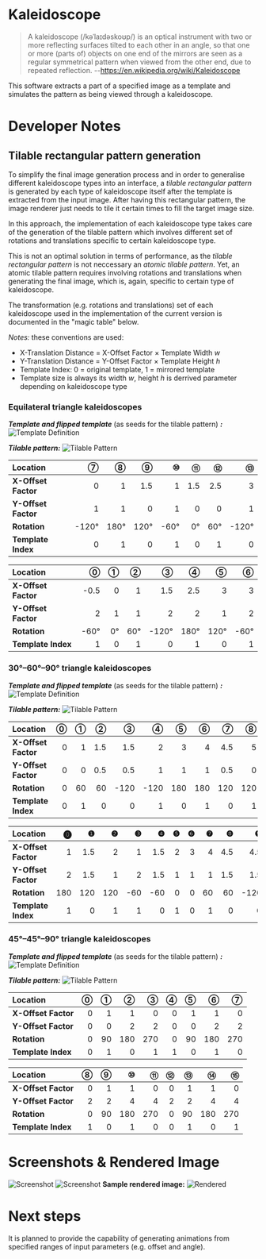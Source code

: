 # Kaleidoscope

> A kaleidoscope (/kəˈlaɪdəskoʊp/) is an optical instrument with two or more reflecting surfaces tilted to each other in an angle, so that one or more (parts of) objects on one end of the mirrors are seen as a regular symmetrical pattern when viewed from the other end, due to repeated reflection. 
--https://en.wikipedia.org/wiki/Kaleidoscope

This software extracts a part of a specified image as a template and simulates the pattern as being viewed through a kaleidoscope.

# Developer Notes
## Tilable rectangular pattern generation
To simplify the final image generation process and in order to generalise different kaleidoscope types into an interface, a _tilable rectangular pattern_ is generated by each type of kaleidoscope itself after the template is extracted from the input image. After having this rectangular pattern, the image renderer just needs to tile it certain times to fill the target image size.

In this approach, the implementation of each kaleidoscope type takes care of the generation of the tilable pattern which involves different set of rotations and translations specific to certain kaleidoscope type.

This is not an optimal solution in terms of performance, as the _tilable rectangular pattern_ is not neccessary an _atomic tilable pattern_. Yet, an atomic tilable pattern requires involving rotations and translations when generating the final image, which is, again, specific to certain type of kaleidoscope.

The transformation (e.g. rotations and translations) set of each kaleidoscope used in the implementation of the current version is documented in the "magic table" below.

_Notes:_ these conventions are used:
* X-Translation Distance = X-Offset Factor × Template Width _w_
* Y-Translation Distance = Y-Offset Factor × Template Height _h_ 
* Template Index: 0 = original template, 1 = mirrored template
* Template size is always its width _w_, height _h_ is derrived parameter depending on kaleidoscope type

### Equilateral triangle kaleidoscopes
***Template and flipped template*** (as seeds for the tilable pattern) ***:***
![Template Definition](https://github.com/datbnh/Kaleidoscope/blob/master/Doc/images/TemplateDefinition_60-60-60.svg?raw=true)

***Tilable pattern:***
![Tilable Pattern](https://github.com/datbnh/Kaleidoscope/blob/master/Doc/images/TilablePattern_60-60-60.svg?raw=true)

|**Location**        |  ⑦  |  ⑧  |  ⑨  |  ⑩  |  ⑪  |  ⑫  |  ⑬  |
|:-------------------|----:|----:|----:|----:|----:|----:|----:|
|**X-Offset Factor** |0    |1    |1.5  |1    |1.5  |2.5  |3    |
|**Y-Offset Factor** |1    |1    |0    |1    |0    |0    |1    |
|**Rotation**        |-120°|180° |120° |-60° |0°   |60°  |-120°|
|**Template Index**  |0    |1    |0    |1    |0    |1    |0    |

|**Location**        | ⓪   |  ①  |  ②  |  ③  |  ④  |  ⑤  |  ⑥  |
|:-------------------|----:|----:|----:|----:|----:|----:|----:|
|**X-Offset Factor** |-0.5 |0    |1    |1.5  |2.5  |3    |3    |
|**Y-Offset Factor** |2    |1    |1    |2    |2    |1    |2    |
|**Rotation**        |-60° |0°   |60°  |-120°|180° |120° |-60° |
|**Template Index**  |1    |0    |1    |0    |1    |0    |1    |

### 30°–60°–90° triangle kaleidoscopes
***Template and flipped template*** (as seeds for the tilable pattern) ***:***
![Template Definition](https://github.com/datbnh/Kaleidoscope/blob/master/Doc/images/TemplateDefinition_30-60-90.svg?raw=true)

***Tilable pattern:***
![Tilable Pattern](https://github.com/datbnh/Kaleidoscope/blob/master/Doc/images/TilablePattern_30-60-90.svg?raw=true)

|**Location**        | ⓪   |  ①  |  ②  |  ③  |  ④  |  ⑤  |  ⑥  |  ⑦  |  ⑧  |  ⑨  |  ⑩  |  ⑪  |
|:-------------------|----:|----:|----:|----:|----:|----:|----:|----:|----:|----:|----:|----:|
|**X-Offset Factor** |0    |1    |1.5  |1.5  |2    |3    |4    |4.5  |5    |4    |4.5  |5    |
|**Y-Offset Factor** |0    |0    |0.5  |0.5  |1    |1    |1    |0.5  |0    |1    |0.5  |0    |
|**Rotation**        |0    |60   |60   |-120 |-120 |180  |180  |120  |120  |-60  |-60  |0    |
|**Template Index**  |0    |1    |0    |0    |1    |0    |1    |0    |1    |1    |0    |1    |

|**Location**        | ⓿   |  ❶  |  ❷  |  ❸  |  ❹  |  ❺  |  ❻  |  ❼  |  ❽  |  ❾  |  ❿  |  ⓫  |
|:-------------------|----:|----:|----:|----:|----:|----:|----:|----:|----:|----:|----:|----:|
|**X-Offset Factor** |1    |1.5  |2    |1    |1.5  |2    |3    |4    |4.5  |4.5  |5    |6    |
|**Y-Offset Factor** |2    |1.5  |1    |2    |1.5  |1    |1    |1    |1.5  |1.5  |2    |2    |
|**Rotation**        |180  |120  |120  |-60  |-60  |0    |0    |60   |60   |-120 |-120 |180  |
|**Template Index**  |1    |0    |1    |1    |0    |1    |0    |1    |0    |0    |1    |0    |

### 45°–45°–90° triangle kaleidoscopes
***Template and flipped template*** (as seeds for the tilable pattern) ***:***
![Template Definition](https://github.com/datbnh/Kaleidoscope/blob/master/Doc/images/TemplateDefinition_45-90-45.svg?raw=true)

***Tilable pattern:***
![Tilable Pattern](https://github.com/datbnh/Kaleidoscope/blob/master/Doc/images/TilablePattern_45-90-45.svg?raw=true)

|**Location**        | ⓪   |  ①  |  ②  |  ③  |  ④  |  ⑤  |  ⑥  |  ⑦  |
|:-------------------|----:|----:|----:|----:|----:|----:|----:|----:|
|**X-Offset Factor** |0    |1    |1    |0    |0    |1    |1    |0    |
|**Y-Offset Factor** |0    |0    |2    |2    |0    |0    |2    |2    |
|**Rotation**        |0    |90   |180  |270  |0    |90   |180  |270  |
|**Template Index**  |0    |1    |0    |1    |1    |0    |1    |0    |

|**Location**        |  ⑧  |  ⑨  |  ⑩  |  ⑪  |  ⑫  |  ⑬  |  ⑭  |  ⑮  |
|:-------------------|----:|----:|----:|----:|----:|----:|----:|----:|
|**X-Offset Factor** |0    |1    |1    |0    |0    |1    |1    |0    |
|**Y-Offset Factor** |2    |2    |4    |4    |2    |2    |4    |4    |
|**Rotation**        |0    |90   |180  |270  |0    |90   |180  |270  |
|**Template Index**  |1    |0    |1    |0    |0    |1    |0    |1    |

# Screenshots & Rendered Image
![Screenshot](https://github.com/datbnh/Kaleidoscope/blob/master/Doc/images/U8Idl9qWCc.png?raw=true)
![Screenshot](https://github.com/datbnh/Kaleidoscope/blob/master/Doc/images/cRmuJExQAI.jpg?raw=true)
**Sample rendered image:**
![Rendered](https://github.com/datbnh/Kaleidoscope/blob/master/Doc/images/Kaleidoscope_Romantic%20(10)-1.jpg?raw=true)

# Next steps
It is planned to provide the capability of generating animations from specified ranges of input parameters (e.g. offset and angle).
